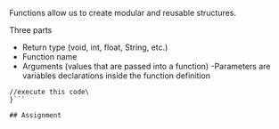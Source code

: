 Functions allow us to create modular and reusable structures.

Three parts
* Return type (void, int, float, String, etc.)
* Function name
* Arguments (values that are passed into a function)
\-Parameters are variables declarations inside the function definition

```returnType functionName(parameters){\
//execute this code\
}```

## Assignment


